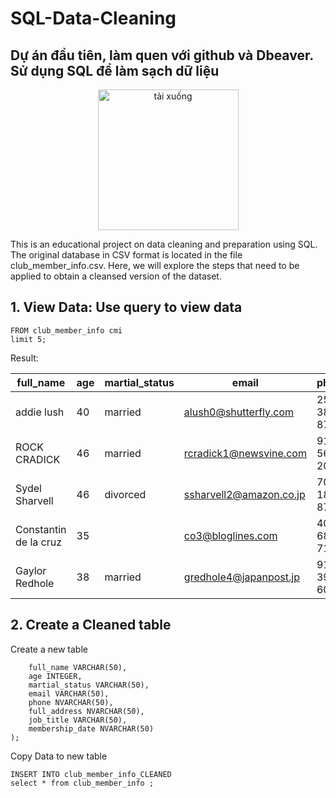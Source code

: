 # SQL-Data-Cleaning
## Dự án đầu tiên, làm quen với github và Dbeaver. Sử dụng SQL để làm sạch dữ liệu
<p align="center">
<img width="225" height="225" alt="tải xuống" src="https://github.com/user-attachments/assets/9340e662-b5b4-4fd3-90ce-387a2efe621a" />

This is an educational project on data cleaning and preparation using SQL. The original database in CSV format is located in the file club_member_info.csv. Here, we will explore the steps that need to be applied to obtain a cleansed version of the dataset.
## 1. View Data: Use query to view data 
```SELECT *
FROM club_member_info cmi
limit 5;
```

Result:

|full_name|age|martial_status|email|phone|full_address|job_title|membership_date|
|---------|---|--------------|-----|-----|------------|---------|---------------|
|addie lush|40|married|alush0@shutterfly.com|254-389-8708|3226 Eastlawn Pass,Temple,Texas|Assistant Professor|7/31/2013|
|      ROCK CRADICK|46|married|rcradick1@newsvine.com|910-566-2007|4 Harbort Avenue,Fayetteville,North Carolina|Programmer III|5/27/2018|
|Sydel Sharvell|46|divorced|ssharvell2@amazon.co.jp|702-187-8715|4 School Place,Las Vegas,Nevada|Budget/Accounting Analyst I|10/6/2017|
|Constantin de la cruz|35||co3@bloglines.com|402-688-7162|6 Monument Crossing,Omaha,Nebraska|Desktop Support Technician|10/20/2015|
|  Gaylor Redhole|38|married|gredhole4@japanpost.jp|917-394-6001|88 Cherokee Pass,New York City,New York|Legal Assistant|5/29/2019|

## 2. Create a Cleaned table
Create a new table
```CREATE TABLE club_member_info_CLEANED (
	full_name VARCHAR(50),
	age INTEGER,
	martial_status VARCHAR(50),
	email VARCHAR(50),
	phone NVARCHAR(50),
	full_address NVARCHAR(50),
	job_title VARCHAR(50),
	membership_date NVARCHAR(50)
);
```
Copy Data to new table 
```
INSERT INTO club_member_info_CLEANED 
select * from club_member_info ;
```
